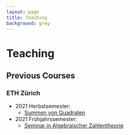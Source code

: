```yaml
---
layout: page
title: Teaching
background: grey
---
```


# Teaching

## Previous Courses

### ETH Zürich

- 2021 Herbstsemester:
  - [Summen von Quadraten](/21_sum_squares)
- 2021 Frühjahrssemester:
  - [Seminar in Algebraischer Zahlentheorie](/21_alg_zth)
